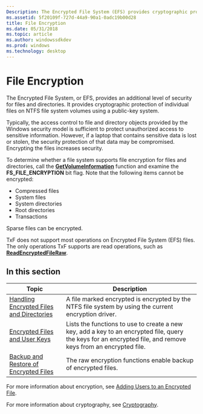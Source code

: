 ```yaml
---
Description: The Encrypted File System (EFS) provides cryptographic protection of individual files on NTFS file system volumes by using a public-key system.
ms.assetid: 5f20109f-727d-44a9-90a1-0adc19b00d28
title: File Encryption
ms.date: 05/31/2018
ms.topic: article
ms.author: windowssdkdev
ms.prod: windows
ms.technology: desktop
---
```


# File Encryption

The Encrypted File System, or EFS, provides an additional level of security for files and directories. It provides cryptographic protection of individual files on NTFS file system volumes using a public-key system.

Typically, the access control to file and directory objects provided by the Windows security model is sufficient to protect unauthorized access to sensitive information. However, if a laptop that contains sensitive data is lost or stolen, the security protection of that data may be compromised. Encrypting the files increases security.

To determine whether a file system supports file encryption for files and directories, call the [**GetVolumeInformation**](/windows/win32/FileAPI/nf-fileapi-getvolumeinformationa?branch=master) function and examine the **FS\_FILE\_ENCRYPTION** bit flag. Note that the following items cannot be encrypted:

-   Compressed files
-   System files
-   System directories
-   Root directories
-   Transactions

Sparse files can be encrypted.

TxF does not support most operations on Encrypted File System (EFS) files. The only operations TxF supports are read operations, such as [**ReadEncryptedFileRaw**](/windows/win32/WinBase/nf-winbase-readencryptedfileraw?branch=master).

## In this section



| Topic                                                                                               | Description                                                                                                                                                              |
|-----------------------------------------------------------------------------------------------------|--------------------------------------------------------------------------------------------------------------------------------------------------------------------------|
| [Handling Encrypted Files and Directories](handling-encrypted-files-and-directories.md)<br/> | A file marked encrypted is encrypted by the NTFS file system by using the current encryption driver.<br/>                                                          |
| [Encrypted Files and User Keys](encrypted-files-and-user-keys.md)<br/>                       | Lists the functions to use to create a new key, add a key to an encrypted file, query the keys for an encrypted file, and remove keys from an encrypted file.<br/> |
| [Backup and Restore of Encrypted Files](backup-and-restore-of-encrypted-files.md)<br/>       | The raw encryption functions enable backup of encrypted files.<br/>                                                                                                |



 

For more information about encryption, see [Adding Users to an Encrypted File](adding-users-to-an-encrypted-file.md).

For more information about cryptography, see [Cryptography](https://msdn.microsoft.com/library/windows/desktop/aa380255).

 

 




